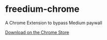 # freedium-chrome
A Chrome Extension to bypass Medium paywall


[Download on the Chrome Store](https://chromewebstore.google.com/detail/freedium-chrome/ionggahmmkdhkjbogfegnjnmfmaohfmm?hl=en&authuser=0)
